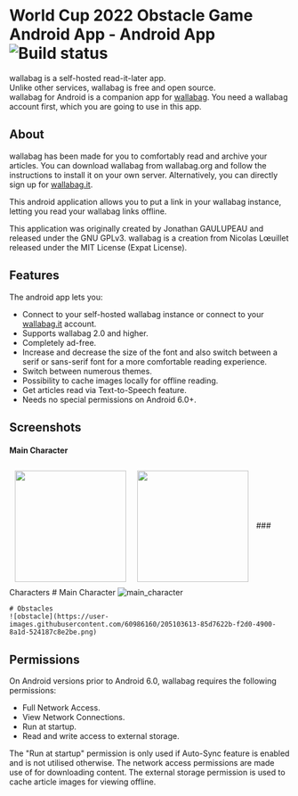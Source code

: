 # World Cup 2022 Obstacle Game Android App - Android App ![Build status](https://github.com/wallabag/android-app/workflows/CI/badge.svg?branch=master)

wallabag is a self-hosted read-it-later app.  
Unlike other services, wallabag is free and open source.  
wallabag for Android is a companion app for [wallabag](https://www.wallabag.org). You need a wallabag account first, which you are going to use in this app.

## About

wallabag has been made for you to comfortably read and archive your articles.
You can download wallabag from wallabag.org and follow the instructions to install it on your own server.
Alternatively, you can directly sign up for [wallabag.it](https://wallabag.it).

This android application allows you to put a link in your wallabag instance, letting you read your wallabag links offline.

This application was originally created by Jonathan GAULUPEAU and released under the GNU GPLv3.
wallabag is a creation from Nicolas Lœuillet released under the MIT License (Expat License).

## Features

The android app lets you:
- Connect to your self-hosted wallabag instance or connect to your [wallabag.it](https://wallabag.it) account.
- Supports wallabag 2.0 and higher.
- Completely ad-free.
- Increase and decrease the size of the font and also switch between a serif or sans-serif font for a more comfortable reading experience.
- Switch between numerous themes.
- Possibility to cache images locally for offline reading.
- Get articles read via Text-to-Speech feature.
- Needs no special permissions on Android 6.0+.

## Screenshots

#### Main Character
[<img src="/readme/Wallabag%20Reading%20List.png" align="left"
width="200"
    hspace="10" vspace="10">](/readme/Wallabag%20Reading%20List.png)
[<img src="/readme/Wallabag%20Article%20View.png" align="center"
width="200"
    hspace="10" vspace="10">](/readme/Wallabag%20Article%20View.png)
    ### Characters
    # Main Character
    ![main_character](https://user-images.githubusercontent.com/60986160/205102375-4051208b-500f-44e9-a966-dc29205d0ae7.png)
    
    # Obstacles
    ![obstacle](https://user-images.githubusercontent.com/60986160/205103613-85d7622b-f2d0-4900-8a1d-524187c8e2be.png)

## Permissions

On Android versions prior to Android 6.0, wallabag requires the following permissions:
- Full Network Access.
- View Network Connections.
- Run at startup.
- Read and write access to external storage.

The "Run at startup" permission is only used if Auto-Sync feature is enabled and is not utilised otherwise. The network access permissions are made use of for downloading content. The external storage permission is used to cache article images for viewing offline.
